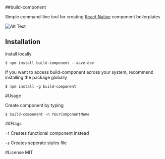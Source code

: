 ##build-component

Simple command-line tool for creating [React Native](https://facebook.github.io/react-native/) component boilerplates

![Alt Text](https://media.giphy.com/media/eeFdkV8V3jYTkyCSqq/giphy.gif)

## Installation

install locally

`$ npm install build-component --save-dev`

If you want to access build-component across your system, recommend installing the package globally

`$ npm install -g build-component`

#Usage

Create component by typing

`$ build-component -n YourComponentName`

##Flags

`-f` Creates functional component instead

`-s` Creates seperate styles file

#License
MIT
